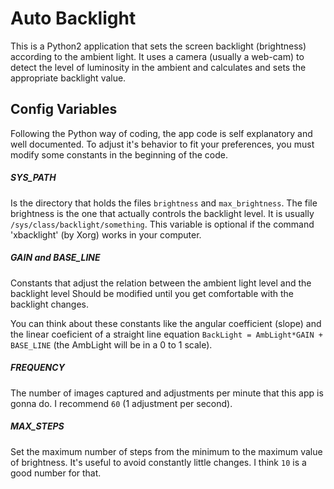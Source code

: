 # Auto Backlight

This is a Python2 application that sets the screen backlight (brightness) according to the ambient light. It uses a camera (usually a web-cam) to detect the level of luminosity in the ambient and calculates and sets the appropriate backlight value.

## Config Variables

Following the Python way of coding, the app code is self explanatory and well documented. To adjust it's behavior to fit your preferences, you must modify some constants in the beginning of the code.

##### SYS_PATH
Is the directory that holds the files `brightness` and `max_brightness`. The file brightness is the one that actually controls the backlight level. It is usually `/sys/class/backlight/something`.
This variable is optional if the command 'xbacklight' (by Xorg) works in your computer.

##### GAIN and BASE_LINE
Constants that adjust the relation between the ambient light level and the backlight level
Should be modified until you get comfortable with the backlight changes.

You can think about these constants like the angular coefficient (slope) and the linear coeficient of a straight line equation
`BackLight = AmbLight*GAIN + BASE_LINE` (the AmbLight will be in a 0 to 1 scale).

##### FREQUENCY
The number of images captured and adjustments per minute that this app is gonna do. I recommend `60` (1 adjustment per second).

##### MAX_STEPS
Set the maximum number of steps from the minimum to the maximum value of brightness. It's useful to avoid constantly little changes. I think `10` is a good number for that.
